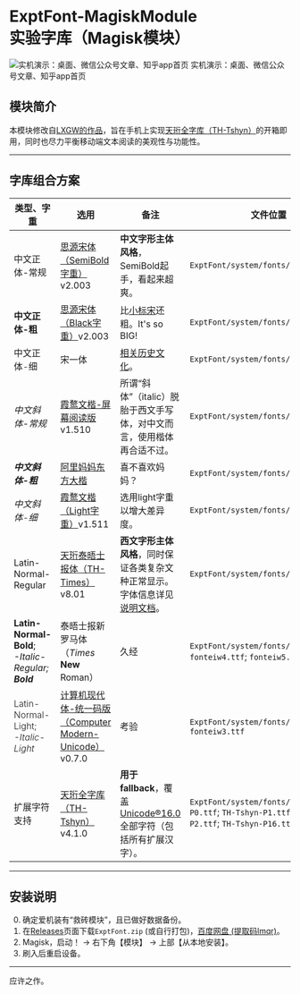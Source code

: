 # ExptFont-MagiskModule<br>实验字库（Magisk模块）

![实机演示：桌面、微信公众号文章、知乎app首页](Presentation_1.0.png) 实机演示：桌面、微信公众号文章、知乎app首页

## 模块简介
本模块修改自[LXGW的作品](https://github.com/lxgw/advanced-cjk-font-magisk-module-template)，旨在手机上实现[天珩全字库（TH-Tshyn）](http://cheonhyeong.com/Simplified/download.html)的开箱即用，同时也尽力平衡移动端文本阅读的美观性与功能性。

---

## 字库组合方案
| 类型、字重 | 选用 | 备注 | 文件位置
|-------------------|-----------------------------------|-----------------------------------|-----------------------------------|
| 中文正体-常规 | [思源宋体（SemiBold字重）](https://github.com/notofonts/noto-cjk)v2.003 | **中文字形主体风格**，SemiBold起手，看起来超爽。 | `ExptFont/system/fonts/fontchw4.otf` |
| **中文正体-粗** | [思源宋体（Black字重）](https://github.com/notofonts/noto-cjk)v2.003 | 比[小标宋](https://www.foundertype.com/index.php/FontInfo/index/id/164)还粗。It's so BIG! | `ExptFont/system/fonts/fontchw5.otf` |
| <span style="font-weight: 300;">中文正体-细</span> | 宋一体 | [相关历史文化](http://printinginst.com/newsinfo/2222180.html)。 | `ExptFont/system/fonts/fontchw3.otf` |
| _中文斜体-常规_ | [霞鹜文楷-屏幕阅读版](https://github.com/lxgw/LxgwWenKai-Screen)v1.510  | 所谓“斜体”（italic）脱胎于西文手写体，对中文而言，使用楷体再合适不过。 | `ExptFont/system/fonts/fontciw4.ttf` |
| _**中文斜体-粗**_ | [阿里妈妈东方大楷](https://www.maoken.com/freefonts/17643.html) | 喜不喜欢妈妈？ | `ExptFont/system/fonts/fontciw5.ttf` |
| <span style="font-weight: 300;">_中文斜体-细_</span> | [霞鹜文楷（Light字重）](https://github.com/lxgw/LxgwWenKai)v1.511 | 选用light字重以增大差异度。 | `ExptFont/system/fonts/fontciw3.ttf` |
| Latin-Normal-Regular | [天珩泰晤士报体（TH-Times）](http://cheonhyeong.com/Tools/Times.html)v8.01 | **西文字形主体风格**，同时保证各类复杂文种正常显示。字体信息详见[说明文档](http://cheonhyeong.com/Tools/Times.html)。 | `ExptFont/system/fonts/fontenw4.ttc` |
| **Latin-Normal-Bold**;<br>_-Italic-Regular; **Bold**_ | 泰晤士报新罗马体（_Times_ **New** Roman） | 久经 | `ExptFont/system/fonts/fontenw5.ttf`; `fonteiw4.ttf`; `fonteiw5.ttf` |
| <span style="font-weight: 300;">Latin-Normal-Light;<br>_-Italic-Light_<span style="font-weight: 300;"> | [计算机现代体-统一码版（Computer Modern-Unicode）](https://ctan.org/pkg/cm-unicode)v0.7.0 | 考验 | `ExptFont/system/fonts/fontenw3.ttf`; `fonteiw3.ttf` |
| 扩展字符支持 | [天珩全字库（TH-Tshyn）](http://cheonhyeong.com/Simplified/download.html)v4.1.0 | **用于fallback**，覆盖[Unicode®16.0](https://www.unicode.org/versions/Unicode16.0.0/)全部字符（包括所有扩展汉字）。 | `ExptFont/system/fonts/TH-Tshyn-P0.ttf`; `TH-Tshyn-P1.ttf`; `TH-Tshyn-P2.ttf`; `TH-Tshyn-P16.ttf` |

---

## 安装说明
0. 确定爱机装有“救砖模块”，且已做好数据备份。
1. 在[Releases](https://github.com/Fisher4124/ExptFont-MagiskModule/releases)页面下载`ExptFont.zip` (或自行打包)，[百度网盘 (提取码lmqr)](https://pan.baidu.com/s/1YUE_1eQbMNQOK9kM16Fyog)。
2. Magisk，启动！ → 右下角【模块】 → 上部【从本地安装】。
3. 刷入后重启设备。

---

应许之作。